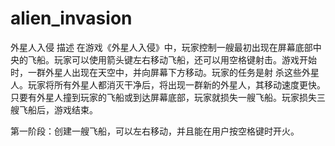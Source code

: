 # alien_invasion
外星人入侵
描述
在游戏《外星人入侵》中，玩家控制一艘最初出现在屏幕底部中央的飞船。玩家可以使用箭头键左右移动飞船，还可以用空格键射击。游戏开始时，一群外星人出现在天空中，并向屏幕下方移动。玩家的任务是射
杀这些外星人。玩家将所有外星人都消灭干净后，将出现一群新的外星人，其移动速度更快。只要有外星人撞到玩家的飞船或到达屏幕底部，玩家就损失一艘飞船。玩家损失三艘飞船后，游戏结束。

第一阶段：创建一艘飞船，可以左右移动，并且能在用户按空格键时开火。
